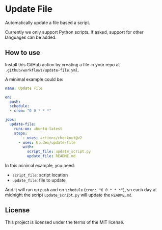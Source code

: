 # Update File

Automatically update a file based a script.

Currently we only support Python scripts. If asked, support for other languages can be added.

## How to use

Install this GitHub action by creating a file in your repo at `.github/workflows/update-file.yml`.

A minimal example could be:

```YAML
name: Update File

on:
  push:
  schedule:
  - cron: "0 0 * * *"

jobs:
  update-file:
    runs-on: ubuntu-latest
    steps:
        - uses: actions/checkout@v2
      - uses: kludex/update-file
        with:
          script_file: update_script.py
          update_file: README.md
```
In this minimal example, you need:
- `script_file`: script location
- `update_file`: file to update

And it will run on `push` and on `schedule` (`cron: "0 0 * * *"`), so each day at midnight the script `update_script.py` will update the `README.md`.

## License

This project is licensed under the terms of the MIT license.

